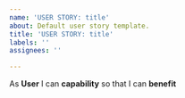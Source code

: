 ```yaml
---
name: 'USER STORY: title'
about: Default user story template.
title: 'USER STORY: title'
labels: ''
assignees: ''

---
```


As **User** I can **capability** so that I can **benefit**

